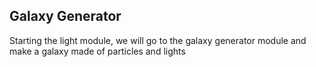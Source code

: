 ## Galaxy Generator

Starting the light module, we will go to the galaxy generator module and make a galaxy made of particles and lights
